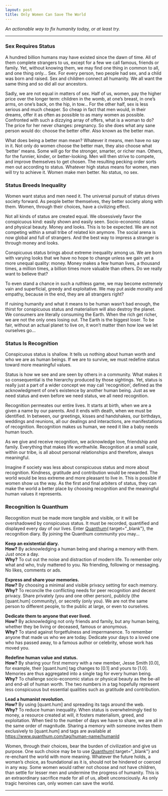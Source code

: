 ```yaml
---
layout: post
title: Only Women Can Save The World
---
```


*An actionable way to fix humanity today, or at least try.*

-----

### Sex Requires Status

A hundred billion humans may have existed since the dawn of time. All of them complete strangers to us, except for a few we call famous, friends or family. Yet, without knowing them, we may find one thing in common to all, and one thing only… Sex. For every person, two people had sex, and a child was born and raised. Sex and children connect all humanity. We all want the same thing and so did all our ancestors.

Sadly, we are not equal in matters of sex. Half of us, women, pay the higher price over the longer term: children in the womb, at one’s breast, in one’s arms, on one’s back, on the hip, in tow... For the other half, sex is less serious and much cheaper. So cheap in fact that men would, in their dreams, offer it as often as possible to as many women as possible. Confronted with such a dizzying array of offers, what is a woman to do? The price for her never changes: pregnancy. So she does what any sane person would do: choose the better offer. Also known as the better man.

What does being a better man mean? Whatever it means, men have no say in it. Not only do women choose the better man, they also choose what ‘better’ means. Some will go for the stronger, smarter, or richer man. Others, for the funnier, kinder, or better-looking. Men will then strive to compete, and improve themselves to get chosen. The resulting pecking order sorts men out according to status. Whatever high status means for women, men will try to achieve it. Women make men better. No status, no sex.

### Status Breeds Inequality

Women want status and men need it. The universal pursuit of status drives society forward. As people better themselves, they better society along with them. Women, through their choices, have a civilizing effect.

Not all kinds of status are created equal. We obsessively favor the conspicuous kind: easily shown and easily seen. Socio-economic status and physical beauty. Money and looks. This is to be expected. We are not competing within a small tribe of related kin anymore. The social arena is now global and full of strangers. And the best way to impress a stranger is through money and looks.

Conspicuous status brings about extreme inequality among us. We are born with varying looks that we have no hope to change unless we gain yet a more unequal quality: money. Money makes a few human lives, a thousand times, a million times, a billion times more valuable than others. Do we really want to believe that?

To even stand a chance in such a ruthless game, we may become extremely vain and superficial, greedy and exploitative. We may put aside morality and empathy, because in the end, they are all strangers right?

If ruining humanity and what it means to be human wasn’t bad enough, the thirst for conspicuous status and materialism will also destroy the planet. We consumers are literally consuming the Earth. When the rich get richer, we are not the only ones losing out. The Earth is the biggest loser. To be fair, without an actual planet to live on, it won’t matter then how low we let ourselves go…

### Status Is Recognition

Conspicuous status is shallow. It tells us nothing about human worth and who we are as human beings. If we are to survive, we must redefine status toward more meaningful values.

Status is how we see and are seen by others in a community. What makes it so consequential is the hierarchy produced by those sightings. Yet, status is really just a part of a wider concept we may call ‘recognition’, defined as the acknowledgment of one’s existence by another human being. Just as we need status and even before we need status, we all need recognition.

Recognition permeates our entire lives. It starts at birth, when we are a given a name by our parents. And it ends with death, when we must be identified. In between, our greetings, kisses and handshakes, our birthdays, weddings and reunions, all our dealings and interactions, are manifestations of recognition. Recognition makes us human, we need it like a baby needs human touch.

As we give and receive recognition, we acknowledge love, friendship and family. Everything that makes life worthwhile. Recognition at a small scale, within our tribe, is all about personal relationships and therefore, always meaningful.

Imagine if society was less about conspicuous status and more about recognition. Kindness, gratitude and contribution would be rewarded. The world would be less extreme and more pleasant to live in. This is possible if women show us the way. As the first and final arbiters of status, they can make the world a better place by choosing recognition and the meaningful human values it represents.

### Recognition Is Quanthum

Recognition must be made more tangible and visible, or it will be overshadowed by conspicuous status. It must be recorded, quantified and displayed every day of our lives. Enter [Quanthum](https://www.quanthum.com/){:target="_blank"}, the recognition diary. By joining the Quanthum community you may…

**Keep an existential diary.**  
**How?** By acknowledging a human being and sharing a memory with them. Just once a day.  
**Why?** To cut out the noise and distraction of modern life. To remember only what and who, truly mattered to you. No friending, following or messaging. No likes, comments or ads.

**Express and share your memories.**  
**How?** By choosing a minimal and visible privacy setting for each memory.  
**Why?** To reconcile the conflicting needs for peer recognition and decent privacy. Share privately (you and one other person), publicly (the [quant.hum] community), or secretly (only you). We are not the same person to different people, to the public at large, or even to ourselves.

**Dedicate them to anyone that ever lived.**  
**How?** By acknowledging not only friends and family, but any human being, whether they be living or deceased, famous or anonymous.  
**Why?** To stand against forgetfulness and impermanence. To remember anyone that made us who we are today. Dedicate your days to a loved one who has passed away, to a famous author or celebrity, whose work has moved you.

**Redefine human value and status.**  
**How?** By sharing your first memory with a new member, Jesse Smith [0.0], for example, their [quant.hum] tag changes to [0.1] and yours to [1.0]. Memories are thus aggregated into a single tag for every human being.  
**Why?** To challenge socio-economic status or physical beauty as the be-all and end-all of human worth. The two numbers in a tag hopefully represent less conspicuous but essential qualities such as gratitude and contribution.

**Lead a humanist revolution.**  
**How?** By using [quant.hum] and spreading its tags around the web.  
**Why?** To reduce human inequality. When status is overwhelmingly tied to money, a resource created at will, it fosters materialism, greed, and exploitation. When tied to the number of days we have to share, we are all in the same order of magnitude. Sharing a memory with someone invites them exclusively to [quant.hum] and tags are available at https://www.quanthum.com/tag/human-name/humanId

Women, through their choices, bear the burden of civilization and give us purpose. One such choice may be to use [Quanthum](https://www.quanthum.com/){:target="_blank"} and re-enchant the world with more meaning. Whatever the future holds, a woman’s choice, as foundational as it is, should not be hindered or coerced in any way. Some women would rather not choose and not have children, than settle for lesser men and undermine the progress of humanity. This is an extraordinary sacrifice made for all of us, albeit unconsciously. As only tragic heroines can, only women can save the world.

-----
